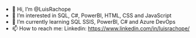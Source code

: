- 👋 Hi, I’m @LuisRachope
- 👀 I’m interested in SQL, C#, PowerBI, HTML, CSS and JavaScript
- 🌱 I’m currently learning SQL SSIS, PowerBI, C# and Azure DevOps
- 📫 How to reach me:
Linkedin: https://www.linkedin.com/in/luisrachope/

<!---
LuisRachope/LuisRachope is a ✨ special ✨ repository because its `README.md` (this file) appears on your GitHub profile.
You can click the Preview link to take a look at your changes.
--->
